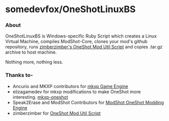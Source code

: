 # somedevfox/OneShotLinuxBS
### About
OneShotLinuxBS is Windows-specific Ruby Script which creates a Linux Virtual Machine, compiles ModShot-Core, clones your mod's github repository, runs [zimberzimber's OneShot Mod Util Script](https://github.com/zimberzimber) and copies .tar.gz archive to host machine.

Nothing more, nothing less.
### Thanks to-
 - Ancurio and MKXP contributors for [mkxp Game Engine](https://github.com/Ancurio/mkxp)
 - elizagamedev for mkxp modifications to make OneShot more interesting. [mkxp-oneshot](https://github.com/elizagamedev/mxkp-oneshot)
 - Speak2Erase and ModShot Contributors for [ModShot OneShot Modding Engine](https://github.com/Astrabit-ST/ModShot-Core)
 - zimberzimber for [OneShot Mod Util Script](https://github.com/zimberzimber/oneshot-mod-util)